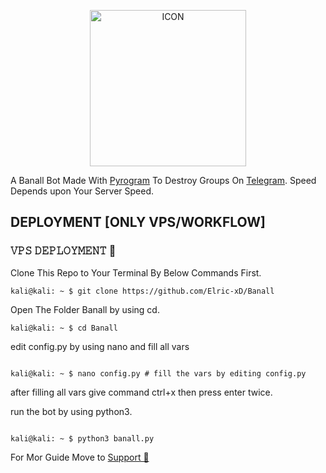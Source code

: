 <p align="center"><img src="https://telegra.ph/file/3cdb65b6d72babdb39941.jpg" alt="ICON" width="250" height="250"/></p>

A Banall Bot Made With [Pyrogram](https://docs.pyrogram.org/)  To Destroy Groups On [Telegram](https://telegram.org/).
Speed Depends upon Your Server Speed.

## DEPLOYMENT [ONLY VPS/WORKFLOW]

### 𝚅𝙿𝚂 𝙳𝙴𝙿𝙻𝙾𝚈𝙼𝙴𝙽𝚃 🚀

Clone This Repo to Your Terminal By Below Commands First.

```console
kali@kali: ~ $ git clone https://github.com/Elric-xD/Banall
```


Open The Folder Banall by using cd.

``` console
kali@kali: ~ $ cd Banall

```


edit config.py by using nano and fill all vars 

```console

kali@kali: ~ $ nano config.py # fill the vars by editing config.py

```

after filling all vars give command ctrl+x then press enter twice.

run the bot by using python3.
 
```console

kali@kali: ~ $ python3 banall.py

```

For Mor Guide Move to [Support 🚨](https://t.me/TheDeadlyBots)

